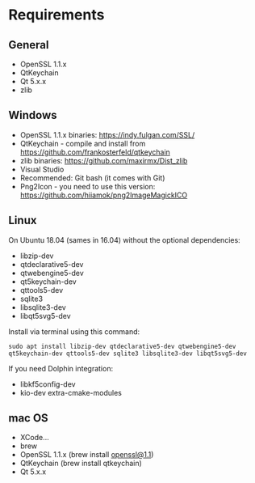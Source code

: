 # Requirements

## General
- OpenSSL 1.1.x
- QtKeychain
- Qt 5.x.x
- zlib

## Windows
- OpenSSL 1.1.x binaries: https://indy.fulgan.com/SSL/
- QtKeychain - compile and install from https://github.com/frankosterfeld/qtkeychain
- zlib binaries: https://github.com/maxirmx/Dist_zlib
- Visual Studio 
- Recommended: Git bash (it comes with Git)
- Png2Icon - you need to use this version: https://github.com/hiiamok/png2ImageMagickICO

## Linux 
On Ubuntu 18.04 (sames in 16.04) without the optional dependencies:
- libzip-dev
- qtdeclarative5-dev
- qtwebengine5-dev
- qt5keychain-dev
- qttools5-dev
- sqlite3
- libsqlite3-dev
- libqt5svg5-dev

Install via terminal using this command:
```
sudo apt install libzip-dev qtdeclarative5-dev qtwebengine5-dev qt5keychain-dev qttools5-dev sqlite3 libsqlite3-dev libqt5svg5-dev
```

If you need Dolphin integration:
- libkf5config-dev
- kio-dev extra-cmake-modules

## mac OS
- XCode...
- brew
- OpenSSL 1.1.x (brew install openssl@1.1)
- QtKeychain (brew install qtkeychain)
- Qt 5.x.x












